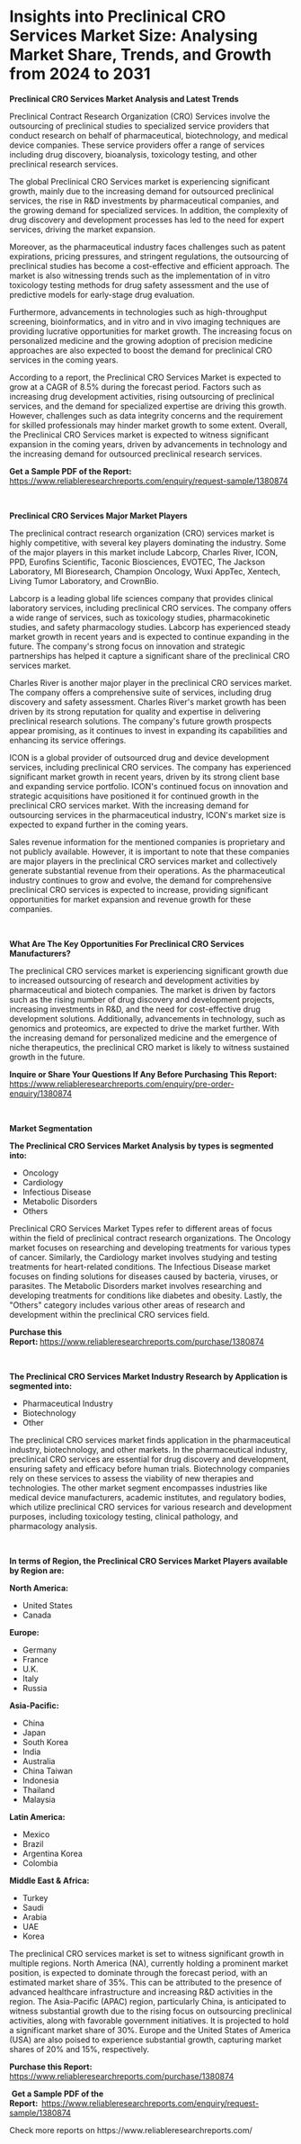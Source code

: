 <p><h1>Insights into Preclinical CRO Services Market Size: Analysing Market Share, Trends, and Growth from 2024 to 2031</h1></p><p><strong>Preclinical CRO Services Market Analysis and Latest Trends</strong></p>
<p><p>Preclinical Contract Research Organization (CRO) Services involve the outsourcing of preclinical studies to specialized service providers that conduct research on behalf of pharmaceutical, biotechnology, and medical device companies. These service providers offer a range of services including drug discovery, bioanalysis, toxicology testing, and other preclinical research services.</p><p>The global Preclinical CRO Services market is experiencing significant growth, mainly due to the increasing demand for outsourced preclinical services, the rise in R&D investments by pharmaceutical companies, and the growing demand for specialized services. In addition, the complexity of drug discovery and development processes has led to the need for expert services, driving the market expansion.</p><p>Moreover, as the pharmaceutical industry faces challenges such as patent expirations, pricing pressures, and stringent regulations, the outsourcing of preclinical studies has become a cost-effective and efficient approach. The market is also witnessing trends such as the implementation of in vitro toxicology testing methods for drug safety assessment and the use of predictive models for early-stage drug evaluation.</p><p>Furthermore, advancements in technologies such as high-throughput screening, bioinformatics, and in vitro and in vivo imaging techniques are providing lucrative opportunities for market growth. The increasing focus on personalized medicine and the growing adoption of precision medicine approaches are also expected to boost the demand for preclinical CRO services in the coming years.</p><p>According to a report, the Preclinical CRO Services Market is expected to grow at a CAGR of 8.5% during the forecast period. Factors such as increasing drug development activities, rising outsourcing of preclinical services, and the demand for specialized expertise are driving this growth. However, challenges such as data integrity concerns and the requirement for skilled professionals may hinder market growth to some extent. Overall, the Preclinical CRO Services market is expected to witness significant expansion in the coming years, driven by advancements in technology and the increasing demand for outsourced preclinical research services.</p></p>
<p><strong>Get a Sample PDF of the Report:&nbsp;</strong> <a href="https://www.reliableresearchreports.com/enquiry/request-sample/1380874">https://www.reliableresearchreports.com/enquiry/request-sample/1380874</a></p>
<p>&nbsp;</p>
<p><strong>Preclinical CRO Services Major Market Players</strong></p>
<p><p>The preclinical contract research organization (CRO) services market is highly competitive, with several key players dominating the industry. Some of the major players in this market include Labcorp, Charles River, ICON, PPD, Eurofins Scientific, Taconic Biosciences, EVOTEC, The Jackson Laboratory, MI Bioresearch, Champion Oncology, Wuxi AppTec, Xentech, Living Tumor Laboratory, and CrownBio.</p><p>Labcorp is a leading global life sciences company that provides clinical laboratory services, including preclinical CRO services. The company offers a wide range of services, such as toxicology studies, pharmacokinetic studies, and safety pharmacology studies. Labcorp has experienced steady market growth in recent years and is expected to continue expanding in the future. The company's strong focus on innovation and strategic partnerships has helped it capture a significant share of the preclinical CRO services market.</p><p>Charles River is another major player in the preclinical CRO services market. The company offers a comprehensive suite of services, including drug discovery and safety assessment. Charles River's market growth has been driven by its strong reputation for quality and expertise in delivering preclinical research solutions. The company's future growth prospects appear promising, as it continues to invest in expanding its capabilities and enhancing its service offerings.</p><p>ICON is a global provider of outsourced drug and device development services, including preclinical CRO services. The company has experienced significant market growth in recent years, driven by its strong client base and expanding service portfolio. ICON's continued focus on innovation and strategic acquisitions have positioned it for continued growth in the preclinical CRO services market. With the increasing demand for outsourcing services in the pharmaceutical industry, ICON's market size is expected to expand further in the coming years.</p><p>Sales revenue information for the mentioned companies is proprietary and not publicly available. However, it is important to note that these companies are major players in the preclinical CRO services market and collectively generate substantial revenue from their operations. As the pharmaceutical industry continues to grow and evolve, the demand for comprehensive preclinical CRO services is expected to increase, providing significant opportunities for market expansion and revenue growth for these companies.</p></p>
<p>&nbsp;</p>
<p><strong>What Are The Key Opportunities For Preclinical CRO Services Manufacturers?</strong></p>
<p><p>The preclinical CRO services market is experiencing significant growth due to increased outsourcing of research and development activities by pharmaceutical and biotech companies. The market is driven by factors such as the rising number of drug discovery and development projects, increasing investments in R&D, and the need for cost-effective drug development solutions. Additionally, advancements in technology, such as genomics and proteomics, are expected to drive the market further. With the increasing demand for personalized medicine and the emergence of niche therapeutics, the preclinical CRO market is likely to witness sustained growth in the future.</p></p>
<p><strong>Inquire or Share Your Questions If Any Before Purchasing This Report:</strong> <a href="https://www.reliableresearchreports.com/enquiry/pre-order-enquiry/1380874">https://www.reliableresearchreports.com/enquiry/pre-order-enquiry/1380874</a></p>
<p>&nbsp;</p>
<p><strong>Market Segmentation</strong></p>
<p><strong>The Preclinical CRO Services Market Analysis by types is segmented into:</strong></p>
<p><ul><li>Oncology</li><li>Cardiology</li><li>Infectious Disease</li><li>Metabolic Disorders</li><li>Others</li></ul></p>
<p><p>Preclinical CRO Services Market Types refer to different areas of focus within the field of preclinical contract research organizations. The Oncology market focuses on researching and developing treatments for various types of cancer. Similarly, the Cardiology market involves studying and testing treatments for heart-related conditions. The Infectious Disease market focuses on finding solutions for diseases caused by bacteria, viruses, or parasites. The Metabolic Disorders market involves researching and developing treatments for conditions like diabetes and obesity. Lastly, the "Others" category includes various other areas of research and development within the preclinical CRO services field.</p></p>
<p><strong>Purchase this Report:&nbsp;</strong><a href="https://www.reliableresearchreports.com/purchase/1380874">https://www.reliableresearchreports.com/purchase/1380874</a></p>
<p>&nbsp;</p>
<p><strong>The Preclinical CRO Services Market Industry Research by Application is segmented into:</strong></p>
<p><ul><li>Pharmaceutical Industry</li><li>Biotechnology</li><li>Other</li></ul></p>
<p><p>The preclinical CRO services market finds application in the pharmaceutical industry, biotechnology, and other markets. In the pharmaceutical industry, preclinical CRO services are essential for drug discovery and development, ensuring safety and efficacy before human trials. Biotechnology companies rely on these services to assess the viability of new therapies and technologies. The other market segment encompasses industries like medical device manufacturers, academic institutes, and regulatory bodies, which utilize preclinical CRO services for various research and development purposes, including toxicology testing, clinical pathology, and pharmacology analysis.</p></p>
<p>&nbsp;</p>
<p><strong>In terms of Region, the Preclinical CRO Services Market Players available by Region are:</strong></p>
<p>
    <p> <strong> North America: </strong>
        <ul>
            <li>United States</li>
            <li>Canada</li>
        </ul>
        </p> 
    <p> <strong> Europe: </strong>
        <ul>
            <li>Germany</li>
            <li>France</li>
            <li>U.K.</li>
            <li>Italy</li>
            <li>Russia</li>
        </ul>
        </p> 
    <p> <strong> Asia-Pacific: </strong>
        <ul>
            <li>China</li>
            <li>Japan</li>
            <li>South Korea</li>
            <li>India</li>
            <li>Australia</li>
            <li>China Taiwan</li>
            <li>Indonesia</li>
            <li>Thailand</li>
            <li>Malaysia</li>
        </ul>
        </p> 
    <p> <strong> Latin America: </strong>
        <ul>
            <li>Mexico</li>
            <li>Brazil</li>
            <li>Argentina Korea</li>
            <li>Colombia</li>
        </ul>
        </p> 
    <p> <strong> Middle East & Africa: </strong>
        <ul>
            <li>Turkey</li>
            <li>Saudi</li>
            <li>Arabia</li>
            <li>UAE</li>
            <li>Korea</li>
        </ul>
    </p>
    </p>
<p><p>The preclinical CRO services market is set to witness significant growth in multiple regions. North America (NA), currently holding a prominent market position, is expected to dominate through the forecast period, with an estimated market share of 35%. This can be attributed to the presence of advanced healthcare infrastructure and increasing R&D activities in the region. The Asia-Pacific (APAC) region, particularly China, is anticipated to witness substantial growth due to the rising focus on outsourcing preclinical activities, along with favorable government initiatives. It is projected to hold a significant market share of 30%. Europe and the United States of America (USA) are also poised to experience substantial growth, capturing market shares of 20% and 15%, respectively.</p></p>
<p><strong>Purchase this Report: </strong><a href="https://www.reliableresearchreports.com/purchase/1380874">https://www.reliableresearchreports.com/purchase/1380874</a></p>
<p>&nbsp;<strong>Get a Sample PDF of the Report:&nbsp;&nbsp;</strong><a href="https://www.reliableresearchreports.com/enquiry/request-sample/1380874">https://www.reliableresearchreports.com/enquiry/request-sample/1380874</a></p>
<p><strong></strong></p>
<p>Check more reports on https://www.reliableresearchreports.com/</p>